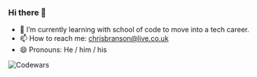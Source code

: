 ### Hi there 👋

- 🌱 I’m currently learning with school of code to move into a tech career.
- 📫 How to reach me: chrisbranson@live.co.uk
- 😄 Pronouns: He / him / his

![Codewars](https://github.r2v.ch/codewars?user=covchris&top_languages=true)

